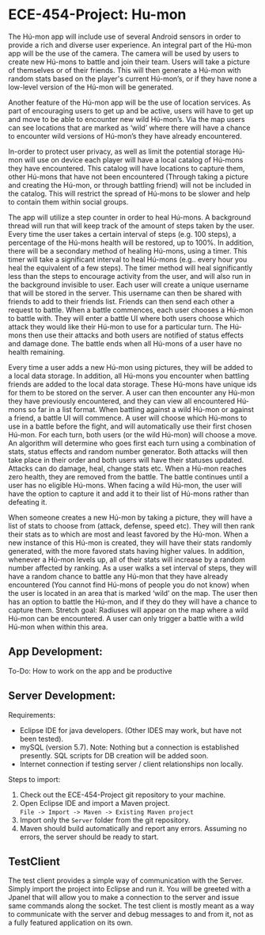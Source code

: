 # ECE-454-Project: Hu-mon
The Hú-mon app will include use of several Android sensors in order to provide a rich and diverse user experience. An integral part of the Hú-mon app will be the use of the camera.  The camera will be used by users to create new Hú-mons to battle and join their team.  Users will take a picture of themselves or of their friends.  This will then generate a Hú-mon with random stats based on the player's current  Hú-mon’s, or if they have none a low-level version of the Hú-mon will be generated.


Another feature of the Hú-mon app will be the use of location services.  As part of encouraging users to get up and be active, users will have to get up and move to be able to encounter new wild Hú-mon’s.  Via the map users can see locations that are marked as ‘wild’ where there will have a chance to encounter wild versions of Hú-mon’s they have already encountered.


In-order to protect user privacy, as well as limit the potential storage Hú-mon will use on device each player will have a local catalog of Hú-mons they have encountered.  This catalog will have locations to capture them, other Hú-mons that have not been encountered (Through taking a picture and creating the Hú-mon, or through battling friend) will not be included in the catalog.  This will restrict the spread of Hú-mons to be slower and help to contain them within social groups.


The app will utilize a step counter in order to heal Hú-mons. A background thread will run that will keep track of the amount of steps taken by the user. Every time the user takes a certain interval of steps (e.g. 100 steps), a percentage of the Hú-mons health will be restored, up to 100%. In addition, there will be a secondary method of healing Hú-mons, using a timer. This timer will take  a significant interval to heal Hú-mons (e.g.. every hour you heal the equivalent of a few steps). The timer method will heal significantly less than the steps to encourage activity from the user, and will also run in the background invisible to user.
Each user will create a unique username that will be stored in the server. This username can then be shared with friends to add to their friends list. Friends can then send each other a request to battle. When a battle commences, each user chooses a Hú-mon to battle with. They will enter a battle UI where both users choose which attack they would like their Hú-mon to use for a particular turn. The Hú-mons then use their attacks and both users are notified of status effects and damage done. The battle ends when all Hú-mons of a user have no health remaining.


Every time a user adds a new Hú-mon using pictures, they will be added to a local data storage. In addition, all Hú-mons you encounter when battling friends are added to the local data storage. These Hú-mons have unique ids for them to be stored on the server.  A user can then encounter any Hú-mon they have previously encountered, and they can view all encountered Hú-mons so far in a list format.
When battling against a wild Hú-mon or against a friend, a battle UI will commence. A user will choose which Hú-mons to use in a battle before the fight, and will automatically use their first chosen Hú-mon. For each turn, both users (or the wild Hú-mon) will choose a move. An algorithm will determine who goes first each turn using a combination of stats, status effects and random number generator. Both attacks will then take place in their order and both users will have their statuses updated. Attacks can do damage, heal, change stats etc. When a Hú-mon reaches zero health, they are removed from the battle. The battle continues until a user has no eligible Hú-mons. When facing a wild Hú-mon, the user will have the option to capture it and add it to their list of Hú-mons rather than defeating it.


When someone creates a new Hú-mon by taking a picture, they will have a list of stats to choose from (attack, defense, speed etc).  They will then rank their stats as to which are most and least favored by the Hú-mon. When a new instance of this Hú-mon is created, they will have their stats randomly generated, with the more favored stats having higher values. In addition, whenever a Hú-mon levels up, all of their stats will increase by a random number affected by ranking.
As a user walks a set interval of steps, they will have a random chance to battle any Hú-mon that they have already encountered (You cannot find Hú-mons of people  you do not know) when the user is located in an area that is marked ‘wild’ on the map. The user then has an option to battle the Hú-mon, and if they do they will have a chance to capture them. Stretch goal: Radiuses will appear on the map where a wild Hú-mon can be encountered. A user can only trigger a battle with a wild Hú-mon when within this area.

## App Development:
To-Do: How to work on the app and be productive

## Server Development:
Requirements:
* Eclipse IDE for java developers. (Other IDES may work, but have not been tested).
* mySQL (version 5.7).  Note: Nothing but a connection is established presently.  SQL scripts for DB creation will be added soon.
* Internet connection if testing server / client relationships non locally.


Steps to import:
1. Check out the ECE-454-Project git repository to your machine.
2. Open Eclipse IDE and import a Maven project.
</br> `File -> Import -> Maven -> Existing Maven project`
3. Import only the `Server` folder from the git repository.
4. Maven should build automatically and report any errors.  Assuming no errors, the server should be ready to start.

## TestClient
The test client provides a simple way of communication with the Server.  Simply import the project into Eclipse and run it.  You will be greeted with a Jpanel that will allow you to make a connection to the server and issue same commands along the socket.  The test client is mostly meant as a way to communicate with the server and debug messages to and from it, not as a fully featured application on its own.
